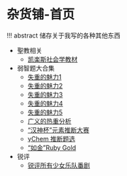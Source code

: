 # 杂货铺-首页

!!! abstract
	储存关于我写的各种其他东西

- 聖教相关
    - [凯楽斯社会学教材](holykelesss/social1.md)
- 弱智题大合集
    - [失重的魅力1](sbprob/sz1.md)
    - [失重的魅力2](sbprob/sz2.md)
    - [失重的魅力3](sbprob/sz3.md)
    - [失重的魅力4](sbprob/sz4.md)
    - [失重的魅力5](sbprob/sz5.md)
    - [广义的热重分析](sbprob/gyrz.md)
    - [“汉神杯”元素推断大赛](sbprob/hsb.md)
    - [γChem 推断题选](sbprob/ystd.md)
    - [“如金”Ruby Gold](sbprob/rubygold.md)
- 锐评
    - [锐评所有少女乐队番剧](rp/band.md)